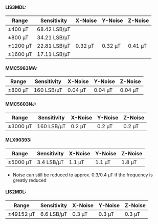 #### LIS3MDL:
| Range    | Sensitivity  | X-Noise | Y-Noise | Z-Noise |
|----------|--------------|---------|---------|---------|
| ±400 µT  | 68.42 LSB/µT |         |         |         |
| ±800 µT  | 34.21 LSB/µT |         |         |         |
| ±1200 µT | 22.81 LSB/µT | 0.32 µT | 0.32 µT | 0.41 µT |
| ±1600 µT | 17.11 LSB/µT |         |         |         |

#### MMC5983MA:
| Range   | Sensitivity | X-Noise | Y-Noise | Z-Noise |
|---------|-------------|---------|---------|---------|
| ±800 µT | 160 LSB/µT  | 0.04 µT | 0.04 µT | 0.04 µT |

#### MMC5603NJ:
| Range    | Sensitivity | X-Noise | Y-Noise | Z-Noise |
|----------|-------------|---------|---------|---------|
| ±3000 µT | 160 LSB/µT  | 0.2 µT  | 0.2 µT  | 0.2 µT  |

#### MLX90393:
| Range    | Sensitivity | X-Noise | Y-Noise | Z-Noise |
|----------|-------------|---------|---------|---------|
| ±5000 µT | 3.4 LSB/µT  | 1.1 µT  | 1.1 µT  | 1.8 µT  |
* Noise can still be reduced to approx. 0.3/0.4 µT if the frequency is greatly reduced


#### LIS2MDL:
| Range     | Sensitivity | X-Noise | Y-Noise | Z-Noise |
|-----------|-------------|---------|---------|---------|
| ±49152 µT | 6.6 LSB/µT  | 0.3 µT  | 0.3 µT  | 0.3 µT  |




